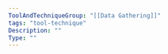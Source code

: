 ```yaml
---
ToolAndTechniqueGroup: "[[Data Gathering]]"
tags: "tool-technique"
Description: ""
Type: ""
---
```



